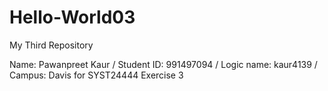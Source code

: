 # Hello-World03
My Third Repository


Name: Pawanpreet Kaur / Student ID: 991497094 / Logic name: kaur4139 / Campus: Davis for SYST24444 Exercise 3
